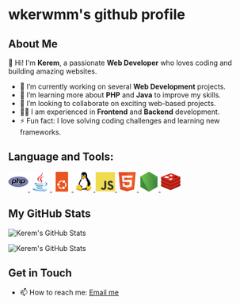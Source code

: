 # wkerwmm's github profile

## About Me

👋 Hi! I'm **Kerem**, a passionate **Web Developer** who loves coding and building amazing websites.

- 🔭 I’m currently working on several **Web Development** projects.
- 🌱 I’m learning more about **PHP** and **Java** to improve my skills.
- 👯 I’m looking to collaborate on exciting web-based projects.
- 🧑‍💻 I am experienced in **Frontend** and **Backend** development.
- ⚡ Fun fact: I love solving coding challenges and learning new frameworks.

## Language and Tools:

<p align="left">
  <a href="https://www.php.net/" target="_blank" rel="noreferrer">
    <img src="https://raw.githubusercontent.com/devicons/devicon/master/icons/php/php-original.svg" alt="php" width="40" height="40"/>
  </a>
  <a href="https://www.java.com/" target="_blank" rel="noreferrer">
    <img src="https://raw.githubusercontent.com/devicons/devicon/master/icons/java/java-original.svg" alt="java" width="40" height="40"/>
  </a>
  <a href="https://ubuntu.com/" target="_blank" rel="noreferrer">
    <img src="https://raw.githubusercontent.com/devicons/devicon/master/icons/ubuntu/ubuntu-plain.svg" alt="ubuntu" width="40" height="40"/>
  </a>
  <a href="https://www.linux.org/" target="_blank" rel="noreferrer">
    <img src="https://raw.githubusercontent.com/devicons/devicon/master/icons/linux/linux-original.svg" alt="linux" width="40" height="40"/>
  </a>
  <a href="https://developer.mozilla.org/en-US/docs/Web/JavaScript" target="_blank" rel="noreferrer">
    <img src="https://raw.githubusercontent.com/devicons/devicon/master/icons/javascript/javascript-original.svg" alt="javascript" width="40" height="40"/>
  </a>
  <a href="https://developer.mozilla.org/en-US/docs/Web/HTML" target="_blank" rel="noreferrer">
    <img src="https://raw.githubusercontent.com/devicons/devicon/master/icons/html5/html5-original.svg" alt="html5" width="40" height="40"/>
  </a>
  <a href="https://nodejs.org/" target="_blank" rel="noreferrer">
    <img src="https://raw.githubusercontent.com/devicons/devicon/master/icons/nodejs/nodejs-original.svg" alt="nodejs" width="40" height="40"/>
  </a>
  <a href="https://redis.io/" target="_blank" rel="noreferrer">
    <img src="https://raw.githubusercontent.com/devicons/devicon/master/icons/redis/redis-original.svg" alt="redis" width="40" height="40"/>
  </a>
</p>


## My GitHub Stats

![Kerem's GitHub Stats](https://github-readme-stats.vercel.app/api?username=wkerwmm&show_icons=true&theme=radical)

![Kerem's GitHub Stats](https://github-readme-stats.vercel.app/api/top-langs/?username=wkerwmm&layout=compact&langs_count=3&theme=radical&hide_title=true&hide_border=true)

## Get in Touch

- 📫 How to reach me: [Email me](mailto:aridogankerem40@gmail.com)

